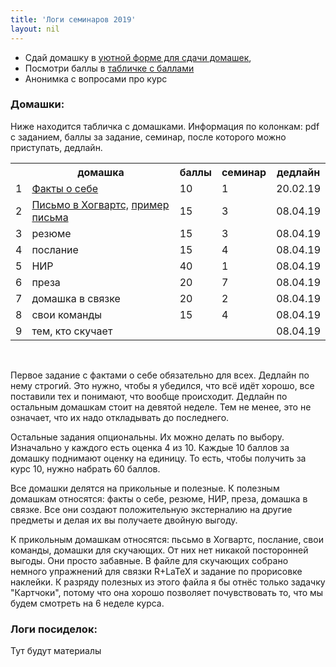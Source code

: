 ```yaml
---
title: 'Логи семинаров 2019'
layout: nil
---
```


* Сдай домашку в [уютной форме для сдачи домашек](https://docs.google.com/forms/d/e/1FAIpQLSe11kxKVfv07iCL1E9yNX7ll9swKImiVwRr1H70lslGzInRSg/viewform),  
* Посмотри баллы в [табличке с баллами]( )
* Анонимка с вопросами про курс

### Домашки:

Ниже находится табличка с домашками. Информация по колонкам: pdf с заданием, баллы за задание, семинар, после которого можно приступать, дедлайн.

<table id="t01">
  <tr>
    <th> </th>
    <th> домашка </th>
    <th> баллы </th>
    <th> семинар </th>
    <th> дедлайн </th>
  </tr>
  <tr>
    <td> 1 </td>
    <td> <a href="https://github.com/FUlyankin/LaTeX/raw/master/Logi_2019/Homework_2019/task_1 factcheck.pdf" target="_blank"> Факты о себе</a> </td>
    <td> 10 </td>
    <td> 1 </td>
    <td> 20.02.19 </td>
  </tr>
  <tr>
    <td> 2 </td>
    <td> <a href="https://github.com/FUlyankin/LaTeX/blob/master/Logi_2019/Homework_2019/task_2(hogw).pdf" target="_blank"> Письмо в Хогвартс,</a>
    <a href="https://github.com/FUlyankin/LaTeX/blob/master/Logi_2019/Homework_2019/hogwarts.pdf" target="_blank"> пример письма </a> </td>
    <td> 15 </td>
    <td> 3 </td>
    <td> 08.04.19 </td>
  </tr>
  <tr>
    <td> 3 </td>
    <td> резюме </td>
    <td> 15 </td>
    <td> 3 </td>
    <td> 08.04.19 </td>
  </tr>
  <tr>
    <td> 4 </td>
    <td> послание </td>
    <td> 15 </td>
    <td> 4 </td>
    <td> 08.04.19 </td>
  </tr>
  <tr>
    <td> 5 </td>
    <td> НИР </td>
    <td> 40 </td>
    <td> 1 </td>
    <td> 08.04.19 </td>
  </tr>
  <tr>
    <td> 6 </td>
    <td> преза </td>
    <td> 20 </td>
    <td> 7 </td>
    <td> 08.04.19 </td>
  </tr>
  <tr>
    <td> 7 </td>
    <td> домашка в связке </td>
    <td> 20 </td>
    <td> 2 </td>
    <td> 08.04.19 </td>
  </tr>
  <tr>
    <td> 8 </td>
    <td> свои команды </td>
    <td> 15 </td>
    <td> 4 </td>
    <td> 08.04.19 </td>
  </tr>
  <tr>
    <td> 9 </td>
    <td> тем, кто скучает </td>
    <td>   </td>
    <td>   </td>
    <td> 08.04.19 </td>
  </tr>  
</table>

<br>

Первое задание с фактами о себе обязательно для всех. Дедлайн по нему строгий. Это нужно, чтобы я убедился, что всё идёт хорошо, все поставили тех и понимают, что вообще происходит. Дедлайн по остальным домашкам стоит на девятой неделе. Тем не менее, это не означает, что их надо откладывать до последнего.

Остальные задания опциональны. Их можно делать по выбору. Изначально у каждого есть оценка 4 из 10. Каждые 10 баллов за домашку поднимают оценку на единицу. То есть, чтобы получить за курс 10, нужно набрать 60 баллов.

Все домашки делятся на прикольные и полезные. К полезным домашкам относятся: факты о себе, резюме, НИР, преза, домашка в связке. Все они создают положительную экстерналию на другие предметы и делая их вы получаете двойную выгоду.

К прикольным домашкам относятся: пьсьмо в Хогвартс, послание, свои команды, домашки для скучающих. От них нет никакой посторонней выгоды. Они просто забавные. В файле для скучающих собрано немного упражнений для связки R+LaTeX и задание по прорисовке наклейки. К разряду полезных из этого файла я бы отнёс только задачку "Картчоки", потому что она хорошо позволяет почувствовать то, что мы будем смотреть на 6 неделе курса.


### Логи посиделок:

Тут будут материалы
